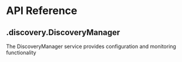 # API Reference

## .discovery.DiscoveryManager

The DiscoveryManager service provides configuration and monitoring functionality

